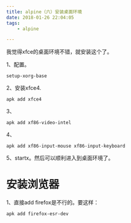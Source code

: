 ```yaml
---
title: alpine（六）安装桌面环境
date: 2018-01-26 22:04:05
tags:
	- alpine

---
```




我觉得xfce的桌面环境不错，就安装这个了。

1、配置。

```
setup-xorg-base
```

2、安装xfce4.

```
apk add xfce4
```

3、

```
apk add xf86-video-intel
```

4、

```
apk add xf86-input-mouse xf86-input-keyboard
```

5、startx。然后可以顺利进入到桌面环境了。



# 安装浏览器

1、直接add firefox是不行的。要这样：

```
apk add firefox-esr-dev
```

